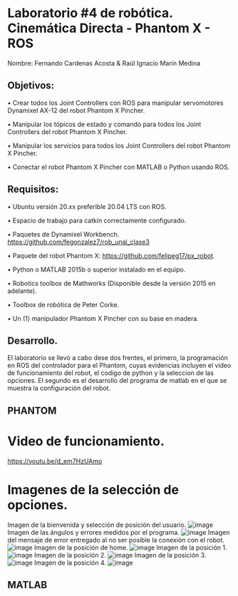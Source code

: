 # Laboratorio #4 de robótica. Cinemática Directa - Phantom X - ROS
Nombre: Fernando Cardenas Acosta & Raúl Ignacio Marín Medina

## Objetivos: 
• Crear todos los Joint Controllers con ROS para manipular servomotores Dynamixel AX-12 del robot Phantom X Pincher.

• Manipular los tópicos de estado y comando para todos los Joint Controllers del robot Phantom X Pincher.

• Manipular los servicios para todos los Joint Controllers del robot Phantom X Pincher.

• Conectar el robot Phantom X Pincher con MATLAB o Python usando ROS.

## Requisitos:
• Ubuntu versión 20.xx preferible 20.04 LTS con ROS.

• Espacio de trabajo para catkin correctamente configurado.

• Paquetes de Dynamixel Workbench. https://github.com/fegonzalez7/rob_unal_clase3

• Paquete del robot Phantom X: https://github.com/felipeg17/px_robot.

• Python o MATLAB 2015b o superior instalado en el equipo.

• Robotics toolbox de Mathworks (Disponible desde la versión 2015 en adelante).

• Toolbox de robótica de Peter Corke.

• Un (1) manipulador Phantom X Pincher con su base en madera.

## Desarrollo.

El laboratorio se llevó a cabo dese dos frentes, el primero, la programación en ROS del controlador para el Phantom, cuyas evidencias incluyen el video de funcionamiento del robot, el codigo de python y la seleccion de las opciones. El segundo es el desarrollo del programa de matlab en el que se muestra la configuración del robot.

## PHANTOM

# Video de funcionamiento.

https://youtu.be/d_em7HzUAmo

# Imagenes de la selección de opciones.

Imagen de la bienvenida y selección de posición del usuario.
![image](https://github.com/fcardenasa/RoboticaLab4/blob/main/fotoInicio.jpg)
Imagen de las ángulos y errores medidos por el programa.
![image](https://github.com/fcardenasa/RoboticaLab4/blob/main/fotoMedidas.jpg)
Imagen del mensaje de error entregado al no ser posible la conexión con el robot.
![image](https://github.com/fcardenasa/RoboticaLab4/blob/main/fotoError.jpg)
Imagen de la posición de home.
![image](https://github.com/fcardenasa/RoboticaLab4/blob/main/foto1.jpg)
Imagen de la posición 1.
![image](https://github.com/fcardenasa/RoboticaLab4/blob/main/foto2.jpg)
Imagen de la posición 2.
![image](https://github.com/fcardenasa/RoboticaLab4/blob/main/foto3.jpg)
Imagen de la posición 3.
![image](https://github.com/fcardenasa/RoboticaLab4/blob/main/foto4.jpg)
Imagen de la posición 4.
![image](https://github.com/fcardenasa/RoboticaLab4/blob/main/foto5.jpg)

## MATLAB
